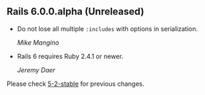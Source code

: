 ## Rails 6.0.0.alpha (Unreleased) ##

*   Do not lose all multiple `:includes` with options in serialization.

    *Mike Mangino*

*   Rails 6 requires Ruby 2.4.1 or newer.

    *Jeremy Daer*


Please check [5-2-stable](https://github.com/rails/rails/blob/5-2-stable/activemodel/CHANGELOG.md) for previous changes.
